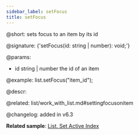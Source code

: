 ```yaml
---
sidebar_label: setFocus
title: setFocus
---          
```


@short: sets focus to an item by its id

@signature: {'setFocus(id: string | number): void;'}

@params:
- id	string | number      the id of an item

@example:
list.setFocus("item_id");



@descr:

@related: list/work_with_list.md#settingfocusonitem

@changelog:
added in v6.3

**Related sample**: [List. Set Active Index](https://snippet.dhtmlx.com/ermcjx3d)
